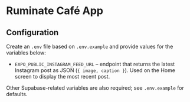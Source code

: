 # Ruminate Café App

## Configuration

Create an `.env` file based on `.env.example` and provide values for the variables below:


- `EXPO_PUBLIC_INSTAGRAM_FEED_URL` – endpoint that returns the latest Instagram post as JSON (`{ image, caption }`). Used on the Home screen to display the most recent post.


Other Supabase-related variables are also required; see `.env.example` for defaults.
